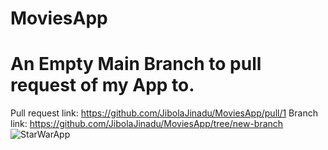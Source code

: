 # MoviesApp
# An Empty Main Branch to pull request of my App to.
Pull request link: https://github.com/JibolaJinadu/MoviesApp/pull/1
Branch link: https://github.com/JibolaJinadu/MoviesApp/tree/new-branch
![StarWarApp](https://user-images.githubusercontent.com/115420097/233229976-ba05c8fd-95e5-436c-952a-f5deda9785ef.png)
